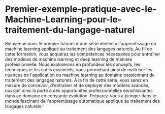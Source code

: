 # Premier-exemple-pratique-avec-le-Machine-Learning-pour-le-traitement-du-langage-naturel

Bienvenue dans le premier tutoriel d'une série dédiée à l'apprentissage du machine learning appliqué au traitement des langages naturels. 
Au fil de cette formation, vous acquérez les compétences nécessaires pour entraîner des modèles de machine learning et deep learning de manière professionnelle. 
Nous explorerons en profondeur les concepts, les techniques et les outils essentiels, vous permettant ainsi de maîtriser les nuances de l'application du machine learning au domaine passionnant du traitement des langages naturels. 
À la fin de cette série, vous serez en mesure de concevoir, d'entraîner et de déployer des modèles avancés, 
ouvrant ainsi la porte à des opportunités professionnelles enrichissantes dans ce domaine en constante évolution. 
Préparez-vous à plonger dans le monde fascinant de l'apprentissage automatique appliqué au traitement des langages naturels !
